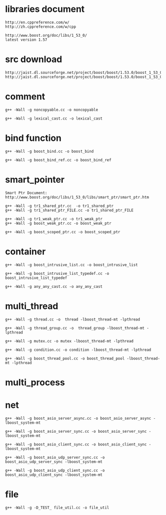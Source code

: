 # libraries document 
    http://en.cppreference.com/w/
    http://zh.cppreference.com/w/cpp

    http://www.boost.org/doc/libs/1_53_0/
    latest version 1.57

# src download
    http://jaist.dl.sourceforge.net/project/boost/boost/1.53.0/boost_1_53_0.tar.gz
    http://jaist.dl.sourceforge.net/project/boost/boost/1.53.0/boost_1_53_0.tar.gz

# comment
    g++ -Wall -g noncopyable.cc -o noncopyable
    
    g++ -Wall -g lexical_cast.cc -o lexical_cast

# bind function 
    g++ -Wall -g boost_bind.cc -o boost_bind 
    
    g++ -Wall -g boost_bind_ref.cc -o boost_bind_ref

# smart_pointer  
    Smart Ptr Document: http://www.boost.org/doc/libs/1_53_0/libs/smart_ptr/smart_ptr.htm
    
    g++ -Wall -g tr1_shared_ptr.cc  -o tr1_shared_ptr
    g++ -Wall -g tr1_shared_ptr_FILE.cc -o tr1_shared_ptr_FILE

    g++ -Wall -g tr1_weak_ptr.cc -o tr1_weak_ptr
    g++ -Wall -g boost_weak_ptr.cc -o boost_weak_ptr 
    
    g++ -Wall -g boost_scoped_ptr.cc -o boost_scoped_ptr

# container
    g++ -Wall -g boost_intrusive_list.cc -o boost_intrusive_list
    
    g++ -Wall -g boost_intrusive_list_typedef.cc -o boost_intrusive_list_typedef
    
    g++ -Wall -g any_any_cast.cc -o any_any_cast 
    
# multi_thread
    g++ -Wall -g thread.cc -o  thread -lboost_thread-mt -lpthread
    
    g++ -Wall -g thread_group.cc -o  thread_group -lboost_thread-mt -lpthread
    
    g++ -Wall -g mutex.cc -o mutex -lboost_thread-mt -lpthread
    
    g++ -Wall -g condition.cc -o condition -lboost_thread-mt -lpthread
    
    g++ -Wall -g boost_thread_pool.cc -o boost_thread_pool -lboost_thread-mt -lpthread

# multi_process

# net
    g++ -Wall -g boost_asio_server_async.cc -o boost_asio_server_async -lboost_system-mt
    
    g++ -Wall -g boost_asio_server_sync.cc -o boost_asio_server_sync -lboost_system-mt
    
    g++ -Wall -g boost_asio_client_sync.cc -o boost_asio_client_sync -lboost_system-mt
    
    g++ -Wall -g boost_asio_udp_server_sync.cc -o boost_asio_udp_server_sync -lboost_system-mt 
    
    g++ -Wall -g boost_asio_udp_client_sync.cc -o boost_asio_udp_client_sync -lboost_system-mt

# file
    g++ -Wall -g -D_TEST_ file_util.cc -o file_util 


